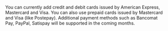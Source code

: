 You can currently add credit and debit cards issued by American Express, Mastercard and Visa. You can also use prepaid cards issued by Mastercard and Visa (like Postepay). Additional payment methods such as Bancomat Pay, PayPal, Satispay will be supported in the coming months.
